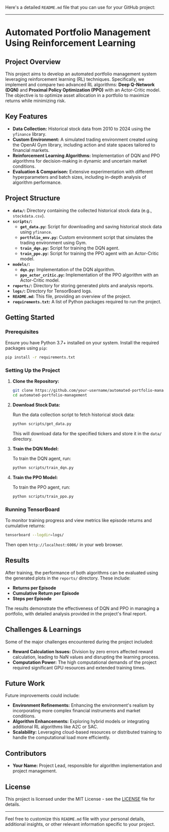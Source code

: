 Here's a detailed `README.md` file that you can use for your GitHub project:

---

# **Automated Portfolio Management Using Reinforcement Learning**

## **Project Overview**

This project aims to develop an automated portfolio management system leveraging reinforcement learning (RL) techniques. Specifically, we implement and compare two advanced RL algorithms: **Deep Q-Network (DQN)** and **Proximal Policy Optimization (PPO)** with an Actor-Critic model. The objective is to optimize asset allocation in a portfolio to maximize returns while minimizing risk.

## **Key Features**

- **Data Collection:** Historical stock data from 2010 to 2024 using the `yfinance` library.
- **Custom Environment:** A simulated trading environment created using the OpenAI Gym library, including action and state spaces tailored to financial markets.
- **Reinforcement Learning Algorithms:** Implementation of DQN and PPO algorithms for decision-making in dynamic and uncertain market conditions.
- **Evaluation & Comparison:** Extensive experimentation with different hyperparameters and batch sizes, including in-depth analysis of algorithm performance.

## **Project Structure**

- **`data/`:** Directory containing the collected historical stock data (e.g., `stockdata.csv`).
- **`scripts/`:**
  - **`get_data.py`:** Script for downloading and saving historical stock data using `yfinance`.
  - **`portfolio_env.py`:** Custom environment script that simulates the trading environment using Gym.
  - **`train_dqn.py`:** Script for training the DQN agent.
  - **`train_ppo.py`:** Script for training the PPO agent with an Actor-Critic model.
- **`models/`:**
  - **`dqn.py`:** Implementation of the DQN algorithm.
  - **`ppo_actor_critic.py`:** Implementation of the PPO algorithm with an Actor-Critic model.
- **`reports/`:** Directory for storing generated plots and analysis reports.
- **`logs/`:** Directory for TensorBoard logs.
- **`README.md`:** This file, providing an overview of the project.
- **`requirements.txt`:** A list of Python packages required to run the project.

## **Getting Started**

### **Prerequisites**

Ensure you have Python 3.7+ installed on your system. Install the required packages using `pip`:

```bash
pip install -r requirements.txt
```

### **Setting Up the Project**

1. **Clone the Repository:**

   ```bash
   git clone https://github.com/your-username/automated-portfolio-management.git
   cd automated-portfolio-management
   ```

2. **Download Stock Data:**

   Run the data collection script to fetch historical stock data:

   ```bash
   python scripts/get_data.py
   ```

   This will download data for the specified tickers and store it in the `data/` directory.

3. **Train the DQN Model:**

   To train the DQN agent, run:

   ```bash
   python scripts/train_dqn.py
   ```

4. **Train the PPO Model:**

   To train the PPO agent, run:

   ```bash
   python scripts/train_ppo.py
   ```

### **Running TensorBoard**

To monitor training progress and view metrics like episode returns and cumulative returns:

```bash
tensorboard --logdir=logs/
```

Then open `http://localhost:6006/` in your web browser.

## **Results**

After training, the performance of both algorithms can be evaluated using the generated plots in the `reports/` directory. These include:

- **Returns per Episode**
- **Cumulative Return per Episode**
- **Steps per Episode**

The results demonstrate the effectiveness of DQN and PPO in managing a portfolio, with detailed analysis provided in the project's final report.

## **Challenges & Learnings**

Some of the major challenges encountered during the project included:

- **Reward Calculation Issues:** Division by zero errors affected reward calculation, leading to NaN values and disrupting the learning process.
- **Computation Power:** The high computational demands of the project required significant GPU resources and extended training times.

## **Future Work**

Future improvements could include:

- **Environment Refinements:** Enhancing the environment's realism by incorporating more complex financial instruments and market conditions.
- **Algorithm Enhancements:** Exploring hybrid models or integrating additional RL algorithms like A2C or SAC.
- **Scalability:** Leveraging cloud-based resources or distributed training to handle the computational load more efficiently.

## **Contributors**

- **Your Name:** Project Lead, responsible for algorithm implementation and project management.

## **License**

This project is licensed under the MIT License - see the [LICENSE](LICENSE) file for details.

---

Feel free to customize this `README.md` file with your personal details, additional insights, or other relevant information specific to your project.
